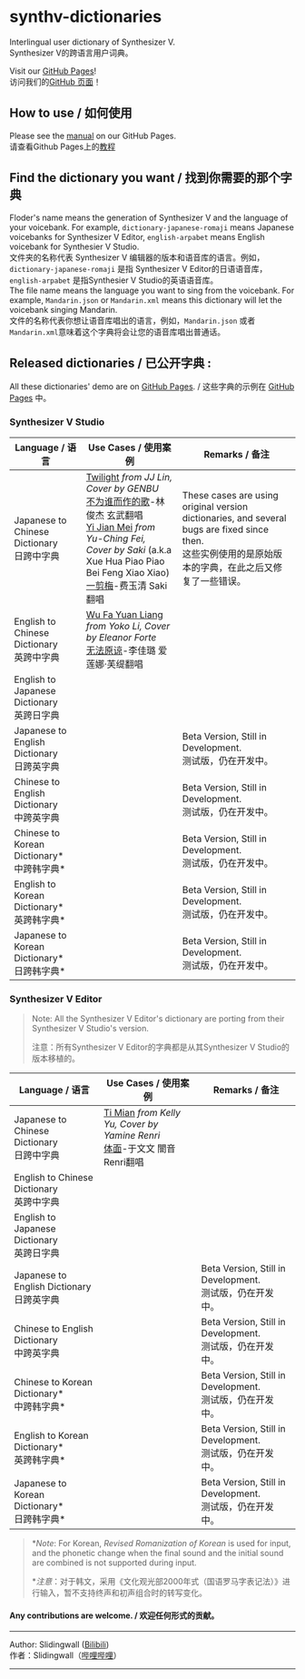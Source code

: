 # synthv-dictionaries
Interlingual user dictionary of Synthesizer V.   
Synthesizer V的跨语言用户词典。

Visit our [GitHub Pages](https://slidingwall.github.io/synthv-dictionaries)!  
访问我们的[GitHub 页面](https://slidingwall.github.io/synthv-dictionaries)！  
## How to use / 如何使用
Please see the [manual](https://slidingwall.github.io/synthv-dictionaries/manual) on our GitHub Pages.  
请查看Github Pages上的[教程](https://slidingwall.github.io/synthv-dictionaries/manual)
## Find the dictionary you want / 找到你需要的那个字典
Floder's name means the generation of Synthesizer V and the language of your voicebank. For example, `dictionary-japanese-romaji` means Japanese voicebanks for Synthesizer V Editor, `english-arpabet` means English voicebank for Synthesier V Studio.  
文件夹的名称代表 Synthesizer V 编辑器的版本和语音库的语言。例如，`dictionary-japanese-romaji` 是指 Synthesizer V Editor的日语语音库， `english-arpabet` 是指Synthesier V Studio的英语语音库。  
The file name means the language you want to sing from the voicebank. For example, `Mandarin.json` or `Mandarin.xml` means this dictionary will let the voicebank singing Mandarin.  
文件的名称代表你想让语音库唱出的语言，例如，`Mandarin.json` 或者 `Mandarin.xml`意味着这个字典将会让您的语音库唱出普通话。

## Released dictionaries / 已公开字典 :
All these dictionaries' demo are on [GitHub Pages](https://slidingwall.github.io/synthv-dictionaries/demo.html). / 这些字典的示例在 [GitHub Pages](https://slidingwall.github.io/synthv-dictionaries/demo.html) 中。 

### Synthesizer V Studio
| Language / 语言                                  | Use Cases / 使用案例                                         | Remarks / 备注                                               |
| ------------------------------------------------ | ------------------------------------------------------------ | ------------------------------------------------------------ |
| Japanese to Chinese Dictionary<br />日跨中字典   | [Twilight](https://www.bilibili.com/video/BV1y54y1U7Re) *from JJ Lin, Cover by GENBU*<br />[不为谁而作的歌](https://www.bilibili.com/video/BV1y54y1U7Re)-林俊杰 玄武翻唱<br />[Yi Jian Mei](https://www.bilibili.com/video/BV1rp4y1v7Hj) *from Yu-Ching Fei, Cover by Saki* (a.k.a Xue Hua Piao Piao Bei Feng Xiao Xiao)<br />[一剪梅](https://www.bilibili.com/video/BV1rp4y1v7Hj)-费玉清 Saki翻唱 | These cases are using original version dictionaries, and several bugs are fixed since then.<br />这些实例使用的是原始版本的字典，在此之后又修复了一些错误。 |
| English to Chinese Dictionary<br />英跨中字典    | [Wu Fa Yuan Liang](https://www.bilibili.com/video/BV1Ta4y1x7P7) *from Yoko Li, Cover by Eleanor Forte*<br />[无法原谅](https://www.bilibili.com/video/BV1Ta4y1x7P7)-李佳璐 爱莲娜·芙缇翻唱 |                                                              |
| English to Japanese Dictionary<br />英跨日字典   |                                                              |                                                              |
| Japanese to English Dictionary<br />日跨英字典   |                                                              | Beta Version, Still in Development.<br />测试版，仍在开发中。 |
| Chinese to English Dictionary<br />中跨英字典    |                                                              | Beta Version, Still in Development.<br />测试版，仍在开发中。 |
| Chinese to Korean Dictionary* <br />中跨韩字典*  |                                                              | Beta Version, Still in Development.<br />测试版，仍在开发中。 |
| English to Korean Dictionary* <br />英跨韩字典*  |                                                              | Beta Version, Still in Development.<br />测试版，仍在开发中。 |
| Japanese to Korean Dictionary* <br />日跨韩字典* |                                                              | Beta Version, Still in Development.<br />测试版，仍在开发中。 |

### Synthesizer V Editor

> Note: All the Synthesizer V Editor's dictionary are porting from their Synthesizer V Studio's version.
>
> 注意：所有Synthesizer V Editor的字典都是从其Synthesizer V Studio的版本移植的。

| Language / 语言                                  | Use Cases / 使用案例                                         | Remarks / 备注                                               |
| ------------------------------------------------ | ------------------------------------------------------------ | ------------------------------------------------------------ |
| Japanese to Chinese Dictionary<br />日跨中字典   | [Ti Mian]( https://www.bilibili.com/video/BV1k54y1675S/) *from Kelly Yu, Cover by Yamine Renri*<br />[体面](https://www.bilibili.com/video/BV1k54y1675S/)-于文文 闇音Renri翻唱 |                                                              |
| English to Chinese Dictionary<br />英跨中字典    |                                                              |                                                              |
| English to Japanese Dictionary<br />英跨日字典   |                                                              |                                                              |
| Japanese to English Dictionary<br />日跨英字典   |                                                              | Beta Version, Still in Development.<br />测试版，仍在开发中。 |
| Chinese to English Dictionary<br />中跨英字典    |                                                              | Beta Version, Still in Development.<br />测试版，仍在开发中。 |
| Chinese to Korean Dictionary* <br />中跨韩字典*  |                                                              | Beta Version, Still in Development.<br />测试版，仍在开发中。 |
| English to Korean Dictionary* <br />英跨韩字典*  |                                                              | Beta Version, Still in Development.<br />测试版，仍在开发中。 |
| Japanese to Korean Dictionary* <br />日跨韩字典* |                                                              | Beta Version, Still in Development.<br />测试版，仍在开发中。 |

> **Note*: For Korean, *Revised Romanization of Korean* is used for input, and the phonetic change when the final sound and the initial sound are combined is not supported during input.
>
> **注意*：对于韩文，采用《文化观光部2000年式（国语罗马字表记法）》进行输入，暂不支持终声和初声组合时的转写变化。

#### Any contributions are welcome. / 欢迎任何形式的贡献。

***

Author: Slidingwall ([Bilibili](https://space.bilibili.com/141232009))  
作者：Slidingwall（[哔哩哔哩](https://space.bilibili.com/141232009)）  

***